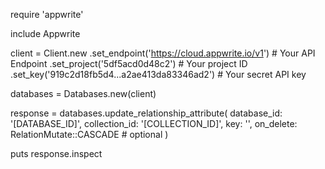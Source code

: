 require 'appwrite'

include Appwrite

client = Client.new
    .set_endpoint('https://cloud.appwrite.io/v1') # Your API Endpoint
    .set_project('5df5acd0d48c2') # Your project ID
    .set_key('919c2d18fb5d4...a2ae413da83346ad2') # Your secret API key

databases = Databases.new(client)

response = databases.update_relationship_attribute(
    database_id: '[DATABASE_ID]',
    collection_id: '[COLLECTION_ID]',
    key: '',
    on_delete: RelationMutate::CASCADE # optional
)

puts response.inspect

